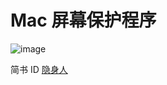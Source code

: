 # Mac 屏幕保护程序

![image](https://github.com/qq2223996838/Screen-Saver/blob/master/xxxx.gif)

简书 ID [隐身人]([https://www.jianshu.com/u/86cc50fb916f)
